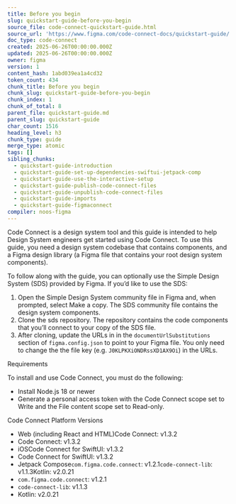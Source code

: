 ```yaml
---
title: Before you begin
slug: quickstart-guide-before-you-begin
source_file: code-connect-quickstart-guide.html
source_url: 'https://www.figma.com/code-connect-docs/quickstart-guide/'
doc_type: code-connect
created: 2025-06-26T00:00:00.000Z
updated: 2025-06-26T00:00:00.000Z
owner: figma
version: 1
content_hash: 1abd039ea1a4cd32
token_count: 434
chunk_title: Before you begin
chunk_slug: quickstart-guide-before-you-begin
chunk_index: 1
chunk_of_total: 8
parent_file: quickstart-guide.md
parent_slug: quickstart-guide
char_count: 1516
heading_level: h3
chunk_type: guide
merge_type: atomic
tags: []
sibling_chunks:
  - quickstart-guide-introduction
  - quickstart-guide-set-up-dependencies-swiftui-jetpack-comp
  - quickstart-guide-use-the-interactive-setup
  - quickstart-guide-publish-code-connect-files
  - quickstart-guide-unpublish-code-connect-files
  - quickstart-guide-imports
  - quickstart-guide-figmaconnect
compiler: noos-figma
---
```


Code Connect is a design system tool and this guide is intended to help Design System engineers get started using Code Connect. To use this guide, you need a design system codebase that contains components, and a Figma design library (a Figma file that contains your root design system components).

To follow along with the guide, you can optionally use the Simple Design System (SDS) provided by Figma. If you’d like to use the SDS:

1. Open the Simple Design System community file in Figma and, when prompted, select Make a copy. The SDS community file contains the design system components.
2. Clone the sds repository. The repository contains the code components that you’ll connect to your copy of the SDS file.
3. After cloning, update the URLs in in the `documentUrlSubstitutions` section of `figma.config.json` to point to your Figma file. You only need to change the the file key (e.g. `J0KLPKXiONDRssXD1AX9Oi`) in the URLs.

Requirements

To install and use Code Connect, you must do the following:

- Install Node.js 18 or newer
- Generate a personal access token with the Code Connect scope set to Write and the File content scope set to Read-only.

Code Connect Platform Versions

- Web (including React and HTML)Code Connect: v1.3.2
- Code Connect: v1.3.2
- iOSCode Connect for SwiftUI: v1.3.2
- Code Connect for SwiftUI: v1.3.2
- Jetpack Compose`com.figma.code.connect`: v1.2.1`code-connect-lib`: v1.1.3Kotlin: v2.0.21
- `com.figma.code.connect`: v1.2.1
- `code-connect-lib`: v1.1.3
- Kotlin: v2.0.21
